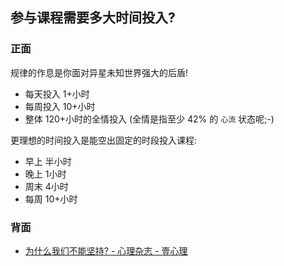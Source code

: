 ## 参与课程需要多大时间投入?

### 正面

规律的作息是你面对异星未知世界强大的后盾!  

+ 每天投入 1+小时
+ 每周投入 10+小时
+ 整体 120+小时的全情投入 (全情是指至少 42% 的 `心流` 状态呢;-)

更理想的时间投入是能空出固定的时段投入课程:

+ 早上 半小时
+ 晚上 1小时
+ 周末 4小时
+ 每周 10+小时

### 背面

- [为什么我们不能坚持? - 心理杂志 - 壹心理][1]

[1]:	http://www.xinli001.com/info/5069/
